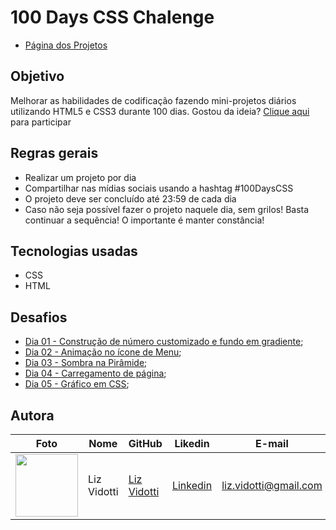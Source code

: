 # 100 Days CSS Chalenge
* [Página dos Projetos](https://lizvidotti91.github.io/100-days-css-chalenge/)

## Objetivo

Melhorar as habilidades de codificação fazendo mini-projetos diários utilizando HTML5 e CSS3 durante 100 dias.
Gostou da ideia? [Clique aqui](https://100dayscss.com/) para participar

## Regras gerais

*   Realizar um projeto por dia
*   Compartilhar nas mídias sociais usando a hashtag #100DaysCSS
*   O projeto deve ser concluído até 23:59 de cada dia
* Caso não seja possível fazer o projeto naquele dia, sem grilos! Basta continuar a sequência! O importante é manter constância!

## Tecnologias usadas

*   CSS
*   HTML

## Desafios

*   [Dia 01 - Construção de número customizado e fundo em gradiente](https://github.com/lizvidotti91/100-days-css-chalenge/tree/main/Dia%201); 
* [Dia 02 - Animação no ícone de Menu](https://github.com/lizvidotti91/100-days-css-chalenge/tree/main/Dia%202); 
* [Dia 03 - Sombra na Pirâmide](https://github.com/lizvidotti91/100-days-css-chalenge/tree/main/Dia%203); 
* [Dia 04 - Carregamento de página](https://github.com/lizvidotti91/100-days-css-chalenge/tree/main/Dia%204); 
* [Dia 05 - Gráfico em CSS](https://github.com/lizvidotti91/100-days-css-chalenge/tree/main/Dia%205); 

## Autora

| Foto                                       | Nome        | GitHub                                         | Likedin                                                 | E-mail                |
| ------------------------------------------ | ----------- | ---------------------------------------------- | ------------------------------------------------------- | --------------------- |
| <img src="https://github.com/lizvidotti91.png" width="100px"> | Liz Vidotti | [Liz Vidotti](https://github.com/lizvidotti91) | [Linkedin](https://www.linkedin.com/in/elisetevidotti/) | liz.vidotti@gmail.com |
